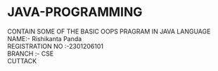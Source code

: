 # JAVA-PROGRAMMING
CONTAIN SOME OF THE BASIC OOPS PRAGRAM IN JAVA LANGUAGE <BR>
NAME:- Rishikanta Panda <BR>
REGISTRATION NO :-2301206101<BR>
BRANCH :- CSE <BR>
CUTTACK
